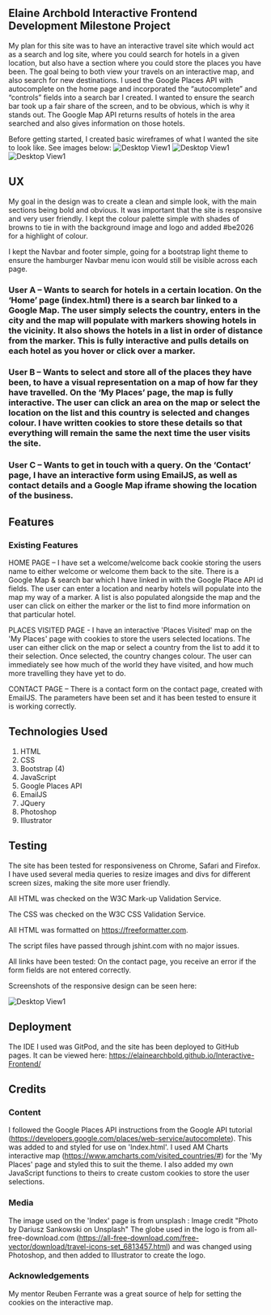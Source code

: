 ## Elaine Archbold Interactive Frontend Development Milestone Project

My plan for this site was to have an interactive travel site which would act as a search and log site, where you could search for hotels in a given location, but also have a section where you could store the places you have been. The goal being to both view your travels on an interactive map, and also search for new destinations.
I used the Google Places API with autocomplete on the home page and incorporated the “autocomplete” and “controls” fields into a search bar I created. I wanted to ensure the search bar took up a fair share of the screen, and to be obvious, which is why it stands out. The Google Map API returns results of hotels in the area searched and also gives information on those hotels.

Before getting started, I created basic wireframes of what I wanted the site to look like. See images below:
![Desktop View1](assets/images/IndexMockUp.png)
![Desktop View1](assets/images/MyPlacesMockup.png)
![Desktop View1](assets/images/ContactMockup.png)

## UX

My goal in the design was to create a clean and simple look, with the main sections being bold and obvious. It was important that the site is responsive and very user friendly. I kept the colour palette simple with shades of browns to tie in with the background image and logo and added #be2026 for a highlight of colour.

I kept the Navbar and footer simple, going for a bootstrap light theme to ensure the hamburger Navbar menu icon would still be visible across each page.

### User A – Wants to search for hotels in a certain location. On the ‘Home’ page (index.html) there is a search bar linked to a Google Map. The user simply selects the country, enters in the city and the map will populate with markers showing hotels in the vicinity. It also shows the hotels in a list in order of distance from the marker. This is fully interactive and pulls details on each hotel as you hover or click over a marker.

### User B – Wants to select and store all of the places they have been, to have a visual representation on a map of how far they have travelled. On the ‘My Places’ page, the map is fully interactive. The user can click an area on the map or select the location on the list and this country is selected and changes colour. I have written cookies to store these details so that everything will remain the same the next time the user visits the site.

### User C – Wants to get in touch with a query. On the ‘Contact’ page, I have an interactive form using EmailJS, as well as contact details and a Google Map iframe showing the location of the business.

## Features
### Existing Features
HOME PAGE – I have set a welcome/welcome back cookie storing the users name to either welcome or welcome them back to the site. 
There is a Google Map & search bar which I have linked in with the Google Place API id fields. The user can enter a location and nearby hotels will populate into the map my way of a marker. A list is also populated alongside the map and the user can click on either the marker or the list to find more information on that particular hotel.

PLACES VISITED PAGE - I have an interactive 'Places Visited' map on the 'My Places' page with cookies to store the users selected locations. The user can either click on the map or select a country from the list to add it to their selection. Once selected, the country changes colour. The user can immediately see how much of the world they have visited, and how much more travelling they have yet to do.

CONTACT PAGE – There is a contact form on the contact page, created with EmailJS. The parameters have been set and it has been tested to ensure it is working correctly. 


## Technologies Used
1. HTML 
2. CSS
3. Bootstrap (4)
4. JavaScript
5. Google Places API
6. EmailJS
7. JQuery
8. Photoshop 
9. Illustrator


## Testing
The site has been tested for responsiveness on Chrome, Safari and Firefox. I have used several media queries to resize images and divs for different screen sizes, making the site more user friendly.

All HTML was checked on the W3C Mark-up Validation Service.

The CSS was checked on the W3C CSS Validation Service.

All HTML was formatted on https://freeformatter.com.

The script files have passed through jshint.com with no major issues.

All links have been tested:
On the contact page, you receive an error if the form fields are not entered correctly.

Screenshots of the responsive design can be seen here:

![Desktop View1](assets/images/design.jpg)

## Deployment
The IDE I used was GitPod, and the site has been deployed to GitHub pages. It can be viewed here: https://elainearchbold.github.io/Interactive-Frontend/

## Credits
### Content
I followed the Google Places API instructions from the Google API tutorial (https://developers.google.com/places/web-service/autocomplete). This was added to and styled for use on 'Index.html'.
I used AM Charts interactive map (https://www.amcharts.com/visited_countries/#) for the 'My Places' page and styled this to suit the theme. I also added my own JavaScript functions to theirs to create custom cookies to store the user selections. 


### Media
The image used on the 'Index' page is from unsplash : Image credit "Photo by Dariusz Sankowski on Unsplash"
The globe used in the logo is from all-free-download.com (https://all-free-download.com/free-vector/download/travel-icons-set_6813457.html) and was changed using Photoshop, and then added to Illustrator to create the logo. 

### Acknowledgements
My mentor Reuben Ferrante was a great source of help for setting the cookies on the interactive map.
